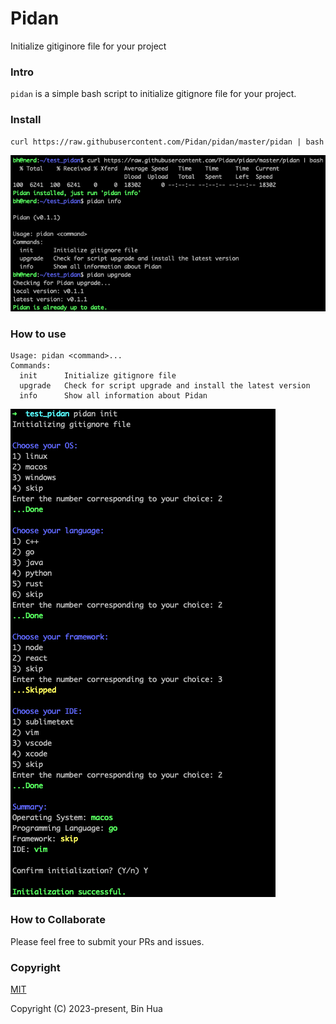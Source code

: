 # Pidan
Initialize gitiginore file for your project

### Intro

`pidan` is a simple bash script to initialize gitignore file for your project.

### Install

```
curl https://raw.githubusercontent.com/Pidan/pidan/master/pidan | bash
```

![](screenshots/screenshots_install_info_upgrade.png)

### How to use

```
Usage: pidan <command>...
Commands:
  init      Initialize gitignore file
  upgrade   Check for script upgrade and install the latest version
  info      Show all information about Pidan
```

![](screenshots/screenshots_init.png)

### How to Collaborate

Please feel free to submit your PRs and issues.

### Copyright

[MIT](LICENSE)

Copyright (C) 2023-present, Bin Hua
